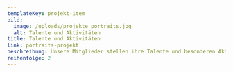 ```yaml
---
templateKey: projekt-item
bild:
  image: /uploads/projekte_portraits.jpg
  alt: Talente und Aktivitäten
title: Talente und Aktivitäten
link: portraits-projekt
beschreibung: Unsere Mitglieder stellen ihre Talente und besonderen Aktivitäten vor.
reihenfolge: 2
---
```

